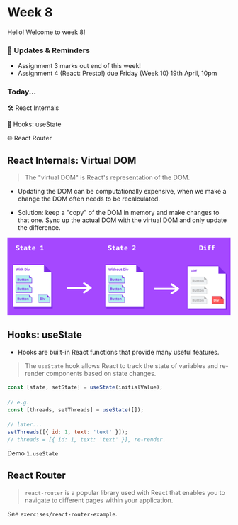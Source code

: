 # Week 8

Hello! Welcome to week 8!

### 📢 Updates & Reminders

- Assignment 3 marks out end of this week!
- Assignment 4 (React: Presto!) due Friday (Week 10) 19th April, 10pm

### Today...

🛠️ React Internals

🏹 Hooks: useState

🌐 React Router

## React Internals: Virtual DOM

> The "virtual DOM" is React's representation of the DOM.

- Updating the DOM can be computationally expensive, when we make a change the DOM often needs to be recalculated.

- Solution: keep a "copy" of the DOM in memory and make changes to that one. Sync up the actual DOM with the virtual DOM and only update the difference.

![virtual-dom](assets/dom.png)

## Hooks: useState

- Hooks are built-in React functions that provide many useful features.

> The `useState` hook allows React to track the state of variables and re-render components based on state changes.

```js
const [state, setState] = useState(initialValue);

// e.g.
const [threads, setThreads] = useState([]);

// later...
setThreads([{ id: 1, text: 'text' }]);
// threads = [{ id: 1, text: 'text' }], re-render.
```

Demo `1.useState`

## React Router

> `react-router` is a popular library used with React that enables you to navigate to different pages within your application.

See `exercises/react-router-example`.
